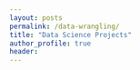 ```yaml
---
layout: posts
permalink: /data-wrangling/
title: "Data Science Projects"
author_profile: true
header:
---
```



